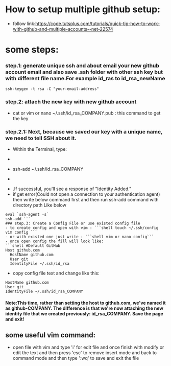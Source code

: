 # How to setup multiple github setup:
- follow link:https://code.tutsplus.com/tutorials/quick-tip-how-to-work-with-github-and-multiple-accounts--net-22574
# some steps:
### step.1: generate unique ssh and about email your new github account email and also save .ssh folder with other ssh key but with different file name.For example id_ras to id_rsa_newName
```shell
ssh-keygen -t rsa -C "your-email-address"
```
### step.2: attach the new key with new github account
- cat or vim or nano  ~/.ssh/id_rsa_COMPANY.pub : this command to get the key
### step.2.1: Next, because we saved our key with a unique name, we need to tell SSH about it. 
- Within the Terminal, type:
-  ```shell 
-  ssh-add ~/.ssh/id_rsa_COMPANY
-   ``` 
-  .If successful, you'll see a response of "Identity Added."
- if get error(Could not open a connection to your authentication agent) then write below command first and then run ssh-add command with directory path Like below
```shell 
eval `ssh-agent -s`
ssh-add ```
### step.3: Create a Config File or use existed config file
- to create config and open with vim : ```shell touch ~/.ssh/config
vim config ```
- or with existed one just write : ```shell vim or nano config```
- once open config the fill will look like:
```shell #Default GitHub
Host github.com
  HostName github.com
  User git
  IdentityFile ~/.ssh/id_rsa
  ```
  - copy config file text and change like this:
  ```shell Host github-COMPANY
  HostName github.com
  User git
  IdentityFile ~/.ssh/id_rsa_COMPANY
  ```
 #### Note:This time, rather than setting the host to github.com, we've named it as github-COMPANY. The difference is that we're now attaching the new identity file that we created previously: id_rsa_COMPANY. Save the page and exit!
## some useful vim command:
- open file with vim and type 'i' for edit file and once finish with modify or edit the text and then press 'esc' to remove insert mode and back to command mode and then type ':wq' to save and exit the file
